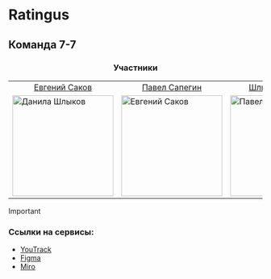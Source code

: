 # Ratingus
## Команда 7-7

<table align="center">
  <thead><div align="center"><h3>Участники</h3></div></thead>
  <tr>
    <td align="center"><a href="https://github.com/PiPuKaPRo">Евгений Саков</a></td>
    <td align="center"><a href="https://github.com/SapeginPavel">Павел Сапегин</a></td>
    <td align="center"><a href="https://github.com/burunyuu23">Шлыков Данила</a></td>
  </tr>
  <tr>
    <td><img src="https://avatars.githubusercontent.com/u/34377854" alt="Данила Шлыков" width = 200px height = 200px ></td>
    <td><img src="https://avatars.githubusercontent.com/u/91192469" alt="Евгений Саков" width = 200px height = 200px ></td>
    <td><img src="https://avatars.githubusercontent.com/u/112646457" alt="Павел Сапегин" width = 200px height = 200px ></td>
  </tr>
</table>

> [!IMPORTANT]
> ### Ссылки на сервисы:
> - [YouTrack](https://ratingus.youtrack.cloud/articles/RATINGUS)
> - [Figma](https://www.figma.com/file/0RZGaBbtYFtDCzDzM41auT/Ratingus)
> - [Miro](https://miro.com/app/board/uXjVNq3ckq8=/)
